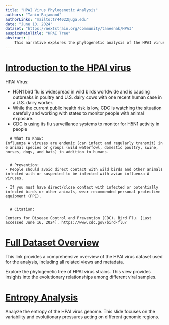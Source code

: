 ```yaml
---
title: "HPAI Virus Phylogenetic Analysis"
authors: "Tanin Rajamand"
authorLinks: "mailto:tr44022@uga.edu"
date: "June 10, 2024"
dataset: "https://nextstrain.org/community/taneenak/HPAI"
auspiceMainTitle: "HPAI Tree"
abstract: |
    This narrative explores the phylogenetic analysis of the HPAI virus using Nextstrain. It includes slides on the tree and entropy analysis.
---
```


# [Introduction to the HPAI virus](https://nextstrain.org/community/taneenak/hpai)

HPAI Virus: 
- H5N1 bird flu is widespread in wild birds worldwide and is causing outbreaks in poultry and U.S. dairy cows with one recent human case in a U.S. dairy worker.
- While the current public health risk is low, CDC is watching the situation carefully and working with states to monitor people with animal exposure.
- CDC is using its flu surveillance systems to monitor for H5N1 activity in people

```auspiceMainDisplayMarkdown
  # What to Know:
Influenza A viruses are endemic (can infect and regularly transmit) in 6 animal species or groups (wild waterfowl, domestic poultry, swine, horses, dogs, and bats) in addition to humans.


  # Prevention:
- People should avoid direct contact with wild birds and other animals infected with or suspected to be infected with avian influenza A viruses.

- If you must have direct/close contact with infected or potentially infected birds or other animals, wear recommended personal protective equipment (PPE).


  # Citation:

Centers for Disease Control and Prevention (CDC). Bird Flu. [Last accessed June 16, 2024]. https://www.cdc.gov/bird-flu/

```

# [Full Dataset Overview](https://nextstrain.org/community/taneenak/HPAI?p=full)

This link provides a comprehensive overview of the HPAI virus dataset used for the analysis, including all related views and metadata.

Explore the phylogenetic tree of HPAI virus strains. This view provides insights into the evolutionary relationships among different viral samples.

# [Entropy Analysis](https://nextstrain.org/community/taneenak/HPAI?d=entropy&p=full)

Analyze the entropy of the HPAI virus genome. This slide focuses on the variability and evolutionary pressures acting on different genomic regions.


